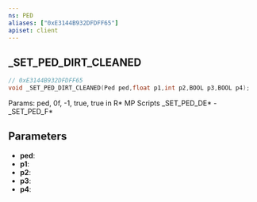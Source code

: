```yaml
---
ns: PED
aliases: ["0xE3144B932DFDFF65"]
apiset: client
---
```

## _SET_PED_DIRT_CLEANED

```c
// 0xE3144B932DFDFF65
void _SET_PED_DIRT_CLEANED(Ped ped,float p1,int p2,BOOL p3,BOOL p4);
```

Params: ped, 0f, -1, true, true in R* MP Scripts
_SET_PED_DE* - _SET_PED_F*

## Parameters
* **ped**:
* **p1**:
* **p2**:
* **p3**:
* **p4**: